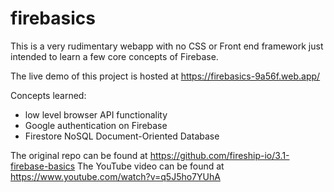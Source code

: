 # firebasics

This is a very rudimentary webapp with no CSS or Front end framework just intended to learn a few core concepts of Firebase.

The live demo of this project is hosted at https://firebasics-9a56f.web.app/

Concepts learned: 
  - low level browser API functionality
  - Google authentication on Firebase
  - Firestore NoSQL Document-Oriented Database

The original repo can be found at https://github.com/fireship-io/3.1-firebase-basics
The YouTube video can be found at https://www.youtube.com/watch?v=q5J5ho7YUhA
